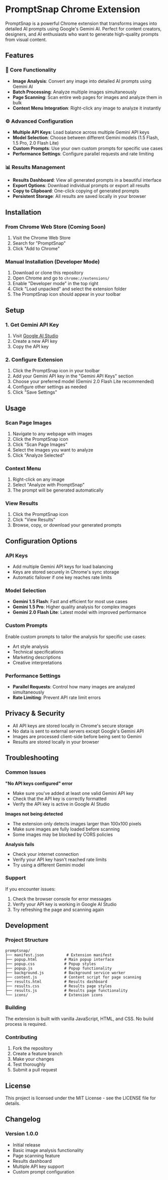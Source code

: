 # PromptSnap Chrome Extension

PromptSnap is a powerful Chrome extension that transforms images into detailed AI prompts using Google's Gemini AI. Perfect for content creators, designers, and AI enthusiasts who want to generate high-quality prompts from visual content.

## Features

### 🎯 Core Functionality
- **Image Analysis**: Convert any image into detailed AI prompts using Gemini AI
- **Batch Processing**: Analyze multiple images simultaneously
- **Page Scanning**: Scan entire web pages for images and analyze them in bulk
- **Context Menu Integration**: Right-click any image to analyze it instantly

### ⚙️ Advanced Configuration
- **Multiple API Keys**: Load balance across multiple Gemini API keys
- **Model Selection**: Choose between different Gemini models (1.5 Flash, 1.5 Pro, 2.0 Flash Lite)
- **Custom Prompts**: Use your own custom prompts for specific use cases
- **Performance Settings**: Configure parallel requests and rate limiting

### 📊 Results Management
- **Results Dashboard**: View all generated prompts in a beautiful interface
- **Export Options**: Download individual prompts or export all results
- **Copy to Clipboard**: One-click copying of generated prompts
- **Persistent Storage**: All results are saved locally in your browser

## Installation

### From Chrome Web Store (Coming Soon)
1. Visit the Chrome Web Store
2. Search for "PromptSnap"
3. Click "Add to Chrome"

### Manual Installation (Developer Mode)
1. Download or clone this repository
2. Open Chrome and go to `chrome://extensions/`
3. Enable "Developer mode" in the top right
4. Click "Load unpacked" and select the extension folder
5. The PromptSnap icon should appear in your toolbar

## Setup

### 1. Get Gemini API Key
1. Visit [Google AI Studio](https://makersuite.google.com/app/apikey)
2. Create a new API key
3. Copy the API key

### 2. Configure Extension
1. Click the PromptSnap icon in your toolbar
2. Add your Gemini API key in the "Gemini API Keys" section
3. Choose your preferred model (Gemini 2.0 Flash Lite recommended)
4. Configure other settings as needed
5. Click "Save Settings"

## Usage

### Scan Page Images
1. Navigate to any webpage with images
2. Click the PromptSnap icon
3. Click "Scan Page Images"
4. Select the images you want to analyze
5. Click "Analyze Selected"

### Context Menu
1. Right-click on any image
2. Select "Analyze with PromptSnap"
3. The prompt will be generated automatically

### View Results
1. Click the PromptSnap icon
2. Click "View Results"
3. Browse, copy, or download your generated prompts

## Configuration Options

### API Keys
- Add multiple Gemini API keys for load balancing
- Keys are stored securely in Chrome's sync storage
- Automatic failover if one key reaches rate limits

### Model Selection
- **Gemini 1.5 Flash**: Fast and efficient for most use cases
- **Gemini 1.5 Pro**: Higher quality analysis for complex images
- **Gemini 2.0 Flash Lite**: Latest model with improved performance

### Custom Prompts
Enable custom prompts to tailor the analysis for specific use cases:
- Art style analysis
- Technical specifications
- Marketing descriptions
- Creative interpretations

### Performance Settings
- **Parallel Requests**: Control how many images are analyzed simultaneously
- **Rate Limiting**: Prevent API rate limit errors

## Privacy & Security

- All API keys are stored locally in Chrome's secure storage
- No data is sent to external servers except Google's Gemini API
- Images are processed client-side before being sent to Gemini
- Results are stored locally in your browser

## Troubleshooting

### Common Issues

**"No API keys configured" error**
- Make sure you've added at least one valid Gemini API key
- Check that the API key is correctly formatted
- Verify the API key is active in Google AI Studio

**Images not being detected**
- The extension only detects images larger than 100x100 pixels
- Make sure images are fully loaded before scanning
- Some images may be blocked by CORS policies

**Analysis fails**
- Check your internet connection
- Verify your API key hasn't reached rate limits
- Try using a different Gemini model

### Support
If you encounter issues:
1. Check the browser console for error messages
2. Verify your API key is working in Google AI Studio
3. Try refreshing the page and scanning again

## Development

### Project Structure
```
promptsnap/
├── manifest.json          # Extension manifest
├── popup.html            # Main popup interface
├── popup.css             # Popup styles
├── popup.js              # Popup functionality
├── background.js         # Background service worker
├── content.js            # Content script for page scanning
├── results.html          # Results dashboard
├── results.css           # Results page styles
├── results.js            # Results page functionality
└── icons/                # Extension icons
```

### Building
The extension is built with vanilla JavaScript, HTML, and CSS. No build process is required.

### Contributing
1. Fork the repository
2. Create a feature branch
3. Make your changes
4. Test thoroughly
5. Submit a pull request

## License

This project is licensed under the MIT License - see the LICENSE file for details.

## Changelog

### Version 1.0.0
- Initial release
- Basic image analysis functionality
- Page scanning feature
- Results dashboard
- Multiple API key support
- Custom prompt configuration